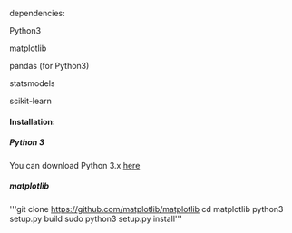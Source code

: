 dependencies:

Python3

matplotlib

pandas (for Python3)

statsmodels

scikit-learn

#### Installation:

##### Python 3
You can download Python 3.x [here](https://www.python.org/downloads/)

##### matplotlib
'''git clone https://github.com/matplotlib/matplotlib
cd matplotlib
python3 setup.py build
sudo python3 setup.py install'''

